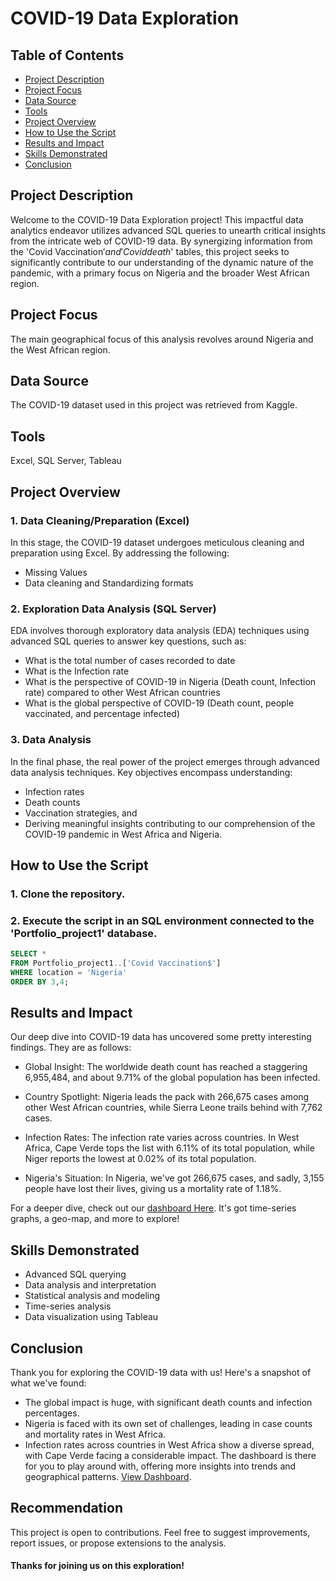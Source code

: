 # COVID-19 Data Exploration

## Table of Contents

- [Project Description](#project-description)
- [Project Focus](#project-focus)
- [Data Source](#data-source)
- [Tools](#tools)
- [Project Overview](#project-overview)
- [How to Use the Script](#how-to-use-the-script)
- [Results and Impact](#results-and-impact)
- [Skills Demonstrated](#skills-demonstrated)
- [Conclusion](#conclusion)

## Project Description
Welcome to the COVID-19 Data Exploration project! This impactful data analytics endeavor utilizes advanced SQL queries to unearth critical insights from the intricate web of COVID-19 data. By synergizing information from the 'Covid Vaccination$' and 'Covid death$' tables, this project seeks to significantly contribute to our understanding of the dynamic nature of the pandemic, with a primary focus on Nigeria and the broader West African region.

## Project Focus
The main geographical focus of this analysis revolves around Nigeria and the West African region.

## Data Source
The COVID-19 dataset used in this project was retrieved from Kaggle.

## Tools
Excel,
SQL Server,
Tableau

## Project Overview
### 1. Data Cleaning/Preparation (Excel)
In this stage, the COVID-19 dataset undergoes meticulous cleaning and preparation using Excel. By addressing the following:
- Missing Values
- Data cleaning and Standardizing formats

### 2. Exploration Data Analysis (SQL Server)
EDA involves thorough exploratory data analysis (EDA) techniques using advanced SQL queries to answer key questions, such as:
- What is the total number of cases recorded to date
- What is the Infection rate
- What is the perspective of COVID-19 in Nigeria (Death count, Infection rate) compared to other West African countries
- What is the global perspective of COVID-19 (Death count, people vaccinated, and percentage infected)
### 3. Data Analysis
In the final phase, the real power of the project emerges through advanced data analysis techniques. Key objectives encompass understanding:

- Infection rates
- Death counts
- Vaccination strategies, and
- Deriving meaningful insights contributing to our comprehension of the COVID-19 pandemic in West Africa and Nigeria.
  
## How to Use the Script
### 1. Clone the repository.
### 2. Execute the script in an SQL environment connected to the 'Portfolio_project1' database.

``` sql
SELECT *
FROM Portfolio_project1..['Covid Vaccination$']
WHERE location = 'Nigeria'
ORDER BY 3,4;
```

## Results and Impact
Our deep dive into COVID-19 data has uncovered some pretty interesting findings. They are as follows:

- Global Insight: The worldwide death count has reached a staggering 6,955,484, and about 9.71% of the global population has been infected.

- Country Spotlight: Nigeria leads the pack with 266,675 cases among other West African countries, while Sierra Leone trails behind with 7,762 cases.

- Infection Rates: The infection rate varies across countries. In West Africa, Cape Verde tops the list with 6.11% of its total population, while Niger reports the lowest at 0.02% of its total population.

- Nigeria's Situation: In Nigeria, we've got 266,675 cases, and sadly, 3,155 people have lost their lives, giving us a mortality rate of 1.18%.

For a deeper dive, check out our [dashboard Here](https://public.tableau.com/app/profile/godswill.amadi/viz/Covid-19DataProject_17044710666880/Dashboard1?publish=yes). It's got time-series graphs, a geo-map, and more to explore!

## Skills Demonstrated
- Advanced SQL querying
- Data analysis and interpretation
- Statistical analysis and modeling
- Time-series analysis
- Data visualization using Tableau

## Conclusion
Thank you for exploring the COVID-19 data with us! Here's a snapshot of what we've found:
- The global impact is huge, with significant death counts and infection percentages.
- Nigeria is faced with its own set of challenges, leading in case counts and mortality rates in West Africa.
- Infection rates across countries in West Africa show a diverse spread, with Cape Verde facing a considerable impact.
The dashboard is there for you to play around with, offering more insights into trends and geographical patterns. [View Dashboard](https://public.tableau.com/app/profile/godswill.amadi/viz/Covid-19DataProject_17044710666880/Dashboard1?publish=yes).

## Recommendation
This project is open to contributions. Feel free to suggest improvements, report issues, or propose extensions to the analysis.

#### Thanks for joining us on this exploration!
